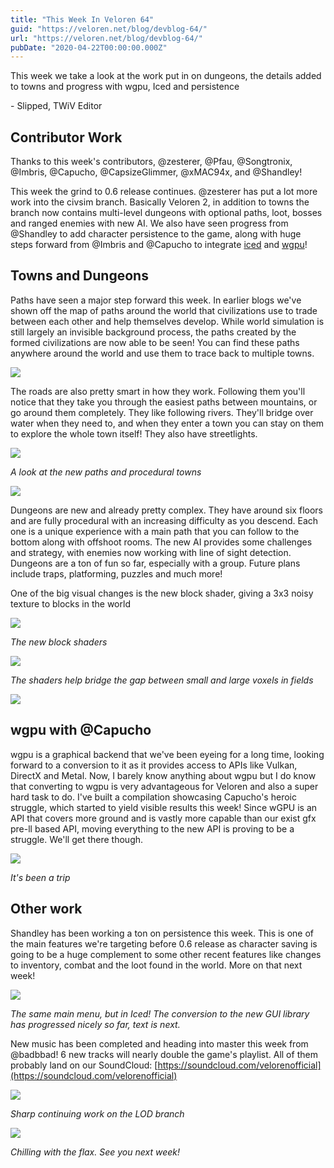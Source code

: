 ```yaml
---
title: "This Week In Veloren 64"
guid: "https://veloren.net/blog/devblog-64/"
url: "https://veloren.net/blog/devblog-64/"
pubDate: "2020-04-22T00:00:00.000Z"
---
```


This week we take a look at the work put in on dungeons, the details added to towns and progress with wgpu, Iced and persistence

\- Slipped, TWiV Editor

Contributor Work
----------------

Thanks to this week's contributors, @zesterer, @Pfau, @Songtronix, @Imbris, @Capucho, @CapsizeGlimmer, @xMAC94x, and @Shandley!

This week the grind to 0.6 release continues. @zesterer has put a lot more work into the civsim branch. Basically Veloren 2, in addition to towns the branch now contains multi-level dungeons with optional paths, loot, bosses and ranged enemies with new AI. We also have seen progress from @Shandley to add character persistence to the game, along with huge steps forward from @Imbris and @Capucho to integrate [iced](https://github.com/hecrj/iced) and [wgpu](https://github.com/gfx-rs/wgpu-rs)!

Towns and Dungeons
------------------

Paths have seen a major step forward this week. In earlier blogs we've shown off the map of paths around the world that civilizations use to trade between each other and help themselves develop. While world simulation is still largely an invisible background process, the paths created by the formed civilizations are now able to be seen! You can find these paths anywhere around the world and use them to trace back to multiple towns.

![](https://s3.eu-central-2.wasabisys.com/veloren-blog/cdn/523568428905398283/701606065044979882/screenshot_1587346186231.png?)

The roads are also pretty smart in how they work. Following them you'll notice that they take you through the easiest paths between mountains, or go around them completely. They like following rivers. They'll bridge over water when they need to, and when they enter a town you can stay on them to explore the whole town itself! They also have streetlights.

![](https://s3.eu-central-2.wasabisys.com/veloren-blog/cdn/634860358623821835/702258024114552912/unknown.png)

_A look at the new paths and procedural towns_

![](https://s3.eu-central-2.wasabisys.com/veloren-blog/cdn/450064928720814081/702240577076330526/unknown.png)

Dungeons are new and already pretty complex. They have around six floors and are fully procedural with an increasing difficulty as you descend. Each one is a unique experience with a main path that you can follow to the bottom along with offshoot rooms. The new AI provides some challenges and strategy, with enemies now working with line of sight detection. Dungeons are a ton of fun so far, especially with a group. Future plans include traps, platforming, puzzles and much more!

One of the big visual changes is the new block shader, giving a 3x3 noisy texture to blocks in the world

![](https://s3.eu-central-2.wasabisys.com/veloren-blog/cdn/523568428905398283/701871760538075146/unknown.png)

_The new block shaders_

![](https://s3.eu-central-2.wasabisys.com/veloren-blog/cdn/523568428905398283/701870219810832414/unknown.png)

_The shaders help bridge the gap between small and large voxels in fields_

![](https://s3.eu-central-2.wasabisys.com/veloren-blog/cdn/523568428905398283/701876031333597324/unknown.png)

wgpu with @Capucho
------------------

wgpu is a graphical backend that we've been eyeing for a long time, looking forward to a conversion to it as it provides access to APIs like Vulkan, DirectX and Metal. Now, I barely know anything about wgpu but I do know that converting to wgpu is very advantageous for Veloren and also a super hard task to do. I've built a compilation showcasing Capucho's heroic struggle, which started to yield visible results this week! Since wGPU is an API that covers more ground and is vastly more capable than our exist gfx pre-ll based API, moving everything to the new API is proving to be a struggle. We'll get there though.

![](/images/blog/devblog-64/aYGdTmK.png)

_It's been a trip_

Other work
----------

Shandley has been working a ton on persistence this week. This is one of the main features we're targeting before 0.6 release as character saving is going to be a huge complement to some other recent features like changes to inventory, combat and the loot found in the world. More on that next week!

![](https://s3.eu-central-2.wasabisys.com/veloren-blog/cdn/467073814208053248/701638298736787536/unknown.png)

_The same main menu, but in Iced! The conversion to the new GUI library has progressed nicely so far, text is next._

New music has been completed and heading into master this week from @badbbad! 6 new tracks will nearly double the game's playlist. All of them probably land on our SoundCloud: [https://soundcloud.com/velorenofficial](https://soundcloud.com/velorenofficial)

![](https://s3.eu-central-2.wasabisys.com/veloren-blog/cdn/523568428905398283/702077289235742740/screenshot_1587457488787.png)

_Sharp continuing work on the LOD branch_

![](https://external-preview.redd.it/ZZk-wyDUs6Sr-e0-CDmdqK2N2u9-oThVfDOAehHQByk.png?width=1024&auto=webp&s=98bdccde577959791f3f730053c6a5e93593b207)

_Chilling with the flax. See you next week!_